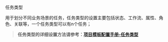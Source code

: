 任务类型

用于划分不同业务场景的任务，任务类型的设置主要包括状态、工作流、属性、角色、关联等，一个任务类型可以有n个任务；
> **任务类型的详细设置方法请参考：[项目模板配置手册-任务类型](/guan-li-yuan-shou-ce/xiang-mu-mo-ban-pei-zhi-shou-ce.md)**

